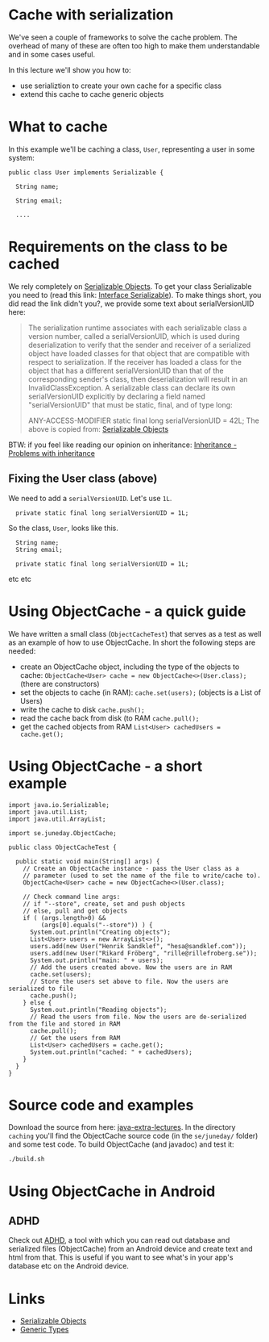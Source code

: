 # Cache with serialization

We've seen a couple of frameworks to solve the cache problem. The
overhead of many of these are often too high to make them
understandable and in some cases useful.

In this lecture we'll show you how to:
* use serializtion to create your own cache for a specific class
* extend this cache to cache generic objects

# What to cache

In this example we'll be caching a class, ```User```, representing a user in some system:

```
public class User implements Serializable {

  String name;

  String email;

  ....
```

# Requirements on the class to be cached

We rely completely on [Serializable Objects](https://docs.oracle.com/javase/tutorial/jndi/objects/serial.html). To get your class Serializable you need to (read this link: [Interface Serializable](https://docs.oracle.com/javase/7/docs/api/java/io/Serializable.html)). To make things short, you did read the link didn't you?, we provide some text about serialVersionUID here: 
> The serialization runtime associates with each serializable class a version number, called a serialVersionUID, which is used during deserialization to verify that the sender and receiver of a serialized object have loaded classes for that object that are compatible with respect to serialization. If the receiver has loaded a class for the object that has a different serialVersionUID than that of the corresponding sender's class, then deserialization will result in an InvalidClassException. A serializable class can declare its own serialVersionUID explicitly by declaring a field named "serialVersionUID" that must be static, final, and of type long:
>
> ANY-ACCESS-MODIFIER static final long serialVersionUID = 42L;
The above is copied from: [Serializable Objects](https://docs.oracle.com/javase/tutorial/jndi/objects/serial.html)

BTW: if you feel like reading our opinion on inheritance: [Inheritance - Problems with inheritance](http://wiki.juneday.se/mediawiki/index.php/Chapter:Inheritance_-_Problems_with_inheritance)

## Fixing the User class (above)

We need to add a ```serialVersionUID```. Let's use ```1L```.

```  private static final long serialVersionUID = 1L;```

So the class, ```User```, looks like this.
```public class User implements Serializable {
  String name;
  String email;

  private static final long serialVersionUID = 1L;
```
etc etc

# Using ObjectCache - a quick guide

We have written a small class (```ObjectCacheTest```) that serves as a
test as well as an example of how to use ObjectCache. In short the
following steps are needed:

* create an ObjectCache object, including the type of the objects to cache: ```ObjectCache<User> cache = new ObjectCache<>(User.class);```  (there are constructors)
* set the objects to cache (in RAM): ```cache.set(users);``` (objects is a List of Users)
* write the cache to disk ```cache.push();```
* read the cache back from disk (to RAM ```cache.pull();```
* get the cached objects from RAM ```List<User> cachedUsers = cache.get();```

# Using ObjectCache - a short example

```
import java.io.Serializable;
import java.util.List;
import java.util.ArrayList;

import se.juneday.ObjectCache;

public class ObjectCacheTest {

  public static void main(String[] args) {
    // Create an ObjectCache instance - pass the User class as a
    // parameter (used to set the name of the file to write/cache to).
    ObjectCache<User> cache = new ObjectCache<>(User.class);

    // Check command line args:
    // if "--store", create, set and push objects
    // else, pull and get objects
    if ( (args.length>0) &&
         (args[0].equals("--store")) ) {
      System.out.println("Creating objects");
      List<User> users = new ArrayList<>();
      users.add(new User("Henrik Sandklef", "hesa@sandklef.com"));
      users.add(new User("Rikard Fröberg", "rille@rillefroberg.se"));
      System.out.println("main: " + users);
      // Add the users created above. Now the users are in RAM
      cache.set(users);
      // Store the users set above to file. Now the users are serialized to file
      cache.push();
    } else {
      System.out.println("Reading objects");
      // Read the users from file. Now the users are de-serialized from the file and stored in RAM
      cache.pull();
      // Get the users from RAM
      List<User> cachedUsers = cache.get();
      System.out.println("cached: " + cachedUsers);
    }
  }
}
```

# Source code and examples

Download the source from here: [java-extra-lectures](https://github.com/progund/java-extra-lectures). In the directory ```caching``` you'll find the ObjectCache source code (in the ```se/juneday/``` folder) and some test code. To build ObjectCache (and javadoc) and test it:

```./build.sh```

# Using ObjectCache in Android

## ADHD

Check out [ADHD](https://github.com/progund/adhd), a tool with which
you can read out database and serialized files (ObjectCache) from an
Android device and create text and html from that. This is useful if
you want to see what's in your app's database etc on the Android
device.

# Links

* [Serializable Objects](https://docs.oracle.com/javase/tutorial/jndi/objects/serial.html)
* [Generic Types](https://docs.oracle.com/javase/tutorial/java/generics/types.html)